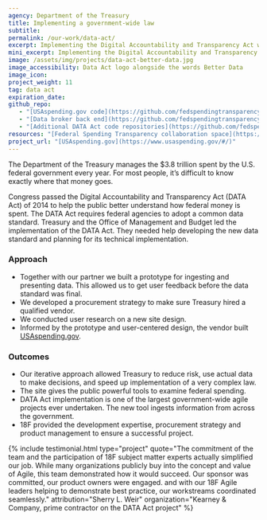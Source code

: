 ```yaml
---
agency: Department of the Treasury
title: Implementing a government-wide law
subtitle: 
permalink: /our-work/data-act/
excerpt: Implementing the Digital Accountability and Transparency Act with one of the largest government-wide agile projects ever undertaken.
mini_excerpt: Implementing the Digital Accountability and Transparency Act with the Department of the Treasury.
image: /assets/img/projects/data-act-better-data.jpg
image_accessibility: Data Act logo alongside the words Better Data
image_icon:
project_weight: 11
tag: data act
expiration_date:
github_repo:
   - "[USAspending.gov code](https://github.com/fedspendingtransparency/usaspending-website)"
   - "[Data broker back end](https://github.com/fedspendingtransparency/data-act-broker-backend)"
   - "[Additional DATA Act code repositories](https://github.com/fedspendingtransparency)"
resources: "[Federal Spending Transparency collaboration space](https://pages.18f.gov/fedspendingtransparency.github.io/index.html)"
project_url: "[USAspending.gov](https://www.usaspending.gov/#/)"
---
```


The Department of the Treasury manages the $3.8 trillion spent by the U.S. federal government every year. For most people, it’s difficult to know exactly where that money goes.

Congress passed the Digital Accountability and Transparency Act (DATA Act) of 2014 to help the public better understand how federal money is spent. The DATA Act requires federal agencies to adopt a common data standard. Treasury and the Office of Management and Budget led the implementation of the DATA Act. They needed help developing the new data standard and planning for its technical implementation.

### Approach
* Together with our partner we built a prototype for ingesting and presenting data. This allowed us to get user feedback before the data standard was final. 
* We developed a procurement strategy to make sure Treasury hired a qualified vendor.
* We conducted user research on a new site design.
* Informed by the prototype and user-centered design, the vendor built [USAspending.gov](https://www.usaspending.gov/).

### Outcomes

* Our iterative approach allowed Treasury to reduce risk, use actual data to make decisions, and speed up implementation of a very complex law.
* The site gives the public powerful tools to examine federal spending. 
* DATA Act implementation is one of the largest government-wide agile projects ever undertaken. The new tool ingests information from across the government.
* 18F provided the development expertise, procurement strategy and product management to ensure a successful project.

<!-- -->
{% include testimonial.html 
  type="project"
  quote="The commitment of the team and the participation of 18F subject matter experts actually simplified our job. While many organizations publicly buy into the concept and value of Agile, this team demonstrated how it would succeed. Our sponsor was committed, our product owners were engaged. and with our 18F Agile leaders helping to demonstrate best practice, our workstreams coordinated seamlessly."
  attribution="Sherry L. Weir"
  organization="Kearney & Company, prime contractor on the DATA Act project"
%}

